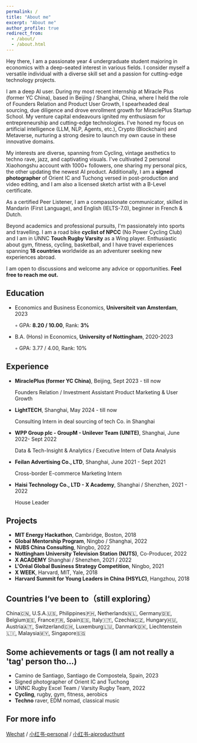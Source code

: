 ```yaml
---
permalink: /
title: "About me"
excerpt: "About me"
author_profile: true
redirect_from: 
  - /about/
  - /about.html
---
```


Hey there, I am a passionate year 4 undergraduate student majoring in economics with a deep-seated interest in various fields. I consider myself a versatile individual with a diverse skill set and a passion for cutting-edge technology projects.

I am a deep AI user. During my most recent internship at Miracle Plus (former YC China), based in Beijing / Shanghai, China, where I held the role of Founders Relation and Product User Growth, I spearheaded deal sourcing, due diligence and drove enrollment growth for MiraclePlus Startup School. My venture capital endeavours ignited my enthusiasm for entrepreneurship and cutting-edge technologies. I've honed my focus on artificial intelligence (LLM, NLP, Agents, etc.), Crypto (Blockchain) and Metaverse, nurturing a strong desire to launch my own cause in these innovative domains.

My interests are diverse, spanning from Cycling, vintage aesthetics to techno rave, jazz, and captivating visuals. I've cultivated 2 personal Xiaohongshu account with 1000+ followers, one sharing my personal pics, the other updating the newest AI product. Additionally, I am a **signed photographer** of Orient IC and Tuchong versed in post-production and video editing, and I am also a licensed sketch artist with a B-Level certificate.

As a certified Peer Listener, I am a compassionate communicator, skilled in Mandarin (First Language), and English (IELTS-7.0), beginner in French & Dutch.

Beyond academics and professional pursuits, I'm passionately into sports and travelling. I am a road bike **cyclist of NPCC** (No Power Cycling Club) and I am in UNNC **Touch Rugby Varsity** as a Wing player. Enthusiastic about gym, fitness, cycling, basketball, and I have travel experiences spanning **18 countries** worldwide as an adventurer seeking new experiences abroad.

I am open to discussions and welcome any advice or opportunities. **Feel free to reach me out.**


Education
------
* Economics and Business Economics, **Universiteit van Amsterdam**, 2023

  &#9702; GPA: **8.20 / 10.00**, Rank: **3%**

* B.A. (Hons) in Economics, **University of Nottingham**, 2020-2023

  &#9702; GPA: 3.77 / 4.00, Rank: 10%


Experience
------
* **MiraclePlus (former YC China)**, Beijing, Sept 2023 - till now

  Founders Relation / Investment Assistant
  Product Marketing & User Growth
  
* **LightTECH**, Shanghai, May 2024 - till now

  Consulting Intern in deal sourcing of tech Co. in Shanghai

* **WPP Group plc - GroupM - Unilever Team (UNITE)**, Shanghai, June 2022- Sept 2022

  Data & Tech-Insight & Analytics / Executive Intern of Data Analysis

* **Feilan Advertising Co., LTD**, Shanghai, June 2021 - Sept 2021

  Cross-border E-commerce Marketing Intern

* **Haisi Technology Co., LTD - X Academy**, Shanghai / Shenzhen, 2021 - 2022

  House Leader


Projects
------
* **MIT Energy Hackathon**, Cambridge, Boston, 2018
* **Global Mentorship Program**, Ningbo / Shanghai, 2022
* **NUBS China Consulting**, Ningbo, 2022
* **Nottingham University Television Station (NUTS)**, Co-Producer, 2022
* **X ACADEMY** Shanghai / Shenzhen, 2021 / 2022
* **L'Oréal Global Business Strategy Competition**, Ningbo, 2021
* **X WEEK**, Harvard, MIT, Yale, 2018
* **Harvard Summit for Young Leaders in China (HSYLC)**, Hangzhou, 2018


Countries I‘ve been to（still exploring）
------
China🇨🇳, U.S.A.🇺🇸, Philippines🇵🇭, Netherlands🇳🇱, Germany🇩🇪, Belgium🇧🇪, France🇫🇷, Spain🇪🇸, Italy🇮🇹, Czechia🇨🇿, Hungary🇭🇺, Austria🇦🇹, Switzerland🇨🇭, Luxemburg🇱🇺, Danmark🇩🇰, Liechtenstein🇱🇮, Malaysia🇲🇾, Singapore🇸🇬


Some achievements or tags (I am not really a 'tag' person tho...)
------
* Camino de Santiago, Santiago de Compostela, Spain, 2023
* Signed photographer of Orient IC and Tuchong
* UNNC Rugby Excel Team / Varsity Rugby Team, 2022
* **Cycling**, rugby, gym, fitness, aerobics
* **Techno** raver, EDM nomad, classical music


For more info
------
[Wechat](https://sydrrrrick.github.io/sydrick-wu.github.io/images/wechat.pdf) / [小红书-personal](https://www.xiaohongshu.com/user/profile/5f9c79860000000001009d96?xhsshare=CopyLink&appuid=5f9c79860000000001009d96&apptime=1707038767) / [小红书-aiproducthunt](https://www.xiaohongshu.com/user/profile/5f6c4ec70000000001003a8c?xhsshare=CopyLink&appuid=5f9c79860000000001009d96&apptime=1723087523&share_id=60db565e63924ca694c9e757b6a8aa30)
